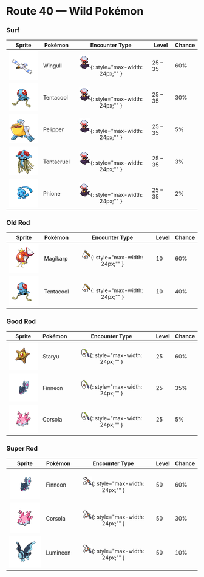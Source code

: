 # Route 40 — Wild Pokémon

### Surf

| Sprite | Pokémon | Encounter Type | Level | Chance |
|:------:|---------|:--------------:|-------|--------|
| ![Wingull](../../assets/sprites/wingull/front.gif "It soars on updrafts without flapping its wings. It makes a nest on sheer cliffs at the sea’s edge.") | Wingull | ![Surf](../../assets/encounter_types/surf.png "Surf"){: style="max-width: 24px;"" } | 25 – 35 | 60% |
| ![Tentacool](../../assets/sprites/tentacool/front.gif "When the tide goes out, dehydrated TENTACOOL remains can be found washed up on the shore.") | Tentacool | ![Surf](../../assets/encounter_types/surf.png "Surf"){: style="max-width: 24px;"" } | 25 – 35 | 30% |
| ![Pelipper](../../assets/sprites/pelipper/front.gif "It protects its young in its beak. It bobs on waves, resting on them on days when the waters are calm.") | Pelipper | ![Surf](../../assets/encounter_types/surf.png "Surf"){: style="max-width: 24px;"" } | 25 – 35 | 5% |
| ![Tentacruel](../../assets/sprites/tentacruel/front.gif "Its 80 tentacles absorb water and stretch almost endlessly to constrict its prey and enemies.") | Tentacruel | ![Surf](../../assets/encounter_types/surf.png "Surf"){: style="max-width: 24px;"" } | 25 – 35 | 3% |
| ![Phione](../../assets/sprites/phione/front.gif "When the water warms, they inflate the flotation sac on their heads and drift languidly on the sea in packs.") | Phione | ![Surf](../../assets/encounter_types/surf.png "Surf"){: style="max-width: 24px;"" } | 25 – 35 | 2% |

### Old Rod

| Sprite | Pokémon | Encounter Type | Level | Chance |
|:------:|---------|:--------------:|-------|--------|
| ![Magikarp](../../assets/sprites/magikarp/front.gif "An underpowered, pathetic Pokémon. It may jump high on rare occasions, but usually not more than seven feet.") | Magikarp | ![Old Rod](../../assets/encounter_types/old_rod.png "Old Rod"){: style="max-width: 24px;"" } | 10 | 60% |
| ![Tentacool](../../assets/sprites/tentacool/front.gif "When the tide goes out, dehydrated TENTACOOL remains can be found washed up on the shore.") | Tentacool | ![Old Rod](../../assets/encounter_types/old_rod.png "Old Rod"){: style="max-width: 24px;"" } | 10 | 40% |

### Good Rod

| Sprite | Pokémon | Encounter Type | Level | Chance |
|:------:|---------|:--------------:|-------|--------|
| ![Staryu](../../assets/sprites/staryu/front.gif "At night, the middle of its body slowly flickers with the same rhythm as a human heartbeat.") | Staryu | ![Good Rod](../../assets/encounter_types/good_rod.png "Good Rod"){: style="max-width: 24px;"" } | 25 | 60% |
| ![Finneon](../../assets/sprites/finneon/front.gif "Swimming and fluttering its two tail fins, it looks like a BEAUTIFLY. At night, the patterns on its tail fins softly shine.") | Finneon | ![Good Rod](../../assets/encounter_types/good_rod.png "Good Rod"){: style="max-width: 24px;"" } | 25 | 35% |
| ![Corsola](../../assets/sprites/corsola/front.gif "It continuously sheds and grows. The tip of its head is prized as a treasure because of its beauty.") | Corsola | ![Good Rod](../../assets/encounter_types/good_rod.png "Good Rod"){: style="max-width: 24px;"" } | 25 | 5% |

### Super Rod

| Sprite | Pokémon | Encounter Type | Level | Chance |
|:------:|---------|:--------------:|-------|--------|
| ![Finneon](../../assets/sprites/finneon/front.gif "Swimming and fluttering its two tail fins, it looks like a BEAUTIFLY. At night, the patterns on its tail fins softly shine.") | Finneon | ![Super Rod](../../assets/encounter_types/super_rod.png "Super Rod"){: style="max-width: 24px;"" } | 50 | 60% |
| ![Corsola](../../assets/sprites/corsola/front.gif "It continuously sheds and grows. The tip of its head is prized as a treasure because of its beauty.") | Corsola | ![Super Rod](../../assets/encounter_types/super_rod.png "Super Rod"){: style="max-width: 24px;"" } | 50 | 30% |
| ![Lumineon](../../assets/sprites/lumineon/front.gif "LUMINEON swimming in the darkness of the deep sea look like stars shining in the night sky.") | Lumineon | ![Super Rod](../../assets/encounter_types/super_rod.png "Super Rod"){: style="max-width: 24px;"" } | 50 | 10% |

